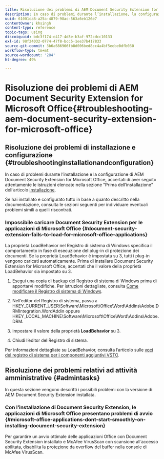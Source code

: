 ```yaml
---
title: Risoluzione dei problemi di AEM Document Security Extension for Microsoft Office
description: In caso di problemi durante l’installazione, la configurazione o l’utilizzo di AEM Document Security Extension for Microsoft Office, segui le istruzioni riportate in questo documento.
uuid: 61001ca8-a25a-4879-98ac-563a6eb126e7
contentOwner: khsingh
content-type: reference
topic-tags: using
discoiquuid: bdc3f174-e417-4d3e-b3af-972cdcc10133
exl-id: 98f24032-0774-47f8-bcc5-1ee37b417833
source-git-commit: 3b6a686966fb8d006bed8cc4a4bf5eebe0dfb030
workflow-type: tm+mt
source-wordcount: '284'
ht-degree: 49%

---
```


# Risoluzione dei problemi di AEM Document Security Extension for Microsoft Office{#troubleshooting-aem-document-security-extension-for-microsoft-office}

## Risoluzione dei problemi di installazione e configurazione {#troubleshootinginstallationandconfiguration}

In caso di problemi durante l’installazione e la configurazione di AEM Document Security Extension for Microsoft Office, accertati di aver seguito attentamente le istruzioni elencate nella sezione &quot;Prima dell’installazione&quot; dell’articolo [installazione](installing-configuring-aemdsext.md).

Se hai installato e configurato tutto in base a quanto descritto nella documentazione, consulta le sezioni seguenti per individuare eventuali problemi simili a quelli riscontrati.

### Impossibile caricare Document Security Extension per le applicazioni di Microsoft Office {#document-security-extension-fails-to-load-for-microsoft-office-applications}

La proprietà LoadBehavior nel Registro di sistema di Windows specifica il comportamento in fase di esecuzione del plug-in di protezione dei documenti. Se la proprietà LoadBehavior è impostata su 3, tutti i plug-in vengono caricati automaticamente. Prima di installare Document Security Extension for Microsoft Office, accertati che il valore della proprietà LoadBehavior sia impostato su 3.

1. Esegui una copia di backup del Registro di sistema di Windows prima di apportarvi modifiche. Per istruzioni dettagliate, consulta [Come modificare il Registro di sistema di Windows](https://learn.microsoft.com/en-us/troubleshoot/windows-server/performance/windows-registry-advanced-users).
1. Nell’editor del Registro di sistema, passa a HKEY_CURRENT_USER\Software\Microsoft\Office\Word\Addins\Adobe.DRMIntegration.WordAddin oppure HKEY_LOCAL_MACHINE\Software\Microsoft\Office\Word\Addins\Adobe.DRM.
1. Impostare il valore della proprietà **LoadBehavior** su 3.

1. Chiudi l’editor del Registro di sistema.

Per informazioni dettagliate su LoadBehavior, consulta l’articolo sulle [voci del registro di sistema per i componenti aggiuntivi VSTO](https://learn.microsoft.com/en-us/visualstudio/vsto/registry-entries-for-vsto-add-ins?view=vs-2022&amp;redirectedfrom=MSDN#LoadBehavior).

## Risoluzione dei problemi relativi ad attività amministrative {#admintasks}

In questa sezione vengono descritti i possibili problemi con la versione di AEM Document Security Extension installata.

### Con l’installazione di Document Security Extension, le applicazioni di Microsoft Office presentano problemi di avvio {#microsoft-office-applications-dont-start-smoothly-on-installing-document-security-extension}

Per garantire un avvio ottimale delle applicazioni Office con Document Security Extension installato e McAfee VirusScan con scansione all’accesso abilitata, disabilita la protezione da overflow del buffer nella console di McAfee VirusScan.

